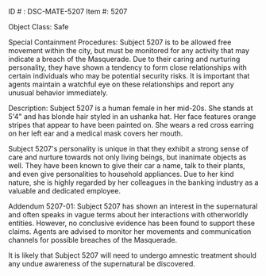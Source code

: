 ID # : DSC-MATE-5207
Item #: 5207

Object Class: Safe

Special Containment Procedures:
Subject 5207 is to be allowed free movement within the city, but must be monitored for any activity that may indicate a breach of the Masquerade. Due to their caring and nurturing personality, they have shown a tendency to form close relationships with certain individuals who may be potential security risks. It is important that agents maintain a watchful eye on these relationships and report any unusual behavior immediately.

Description:
Subject 5207 is a human female in her mid-20s. She stands at 5'4" and has blonde hair styled in an ushanka hat. Her face features orange stripes that appear to have been painted on. She wears a red cross earring on her left ear and a medical mask covers her mouth.

Subject 5207's personality is unique in that they exhibit a strong sense of care and nurture towards not only living beings, but inanimate objects as well. They have been known to give their car a name, talk to their plants, and even give personalities to household appliances. Due to her kind nature, she is highly regarded by her colleagues in the banking industry as a valuable and dedicated employee.

Addendum 5207-01:
Subject 5207 has shown an interest in the supernatural and often speaks in vague terms about her interactions with otherworldly entities. However, no conclusive evidence has been found to support these claims. Agents are advised to monitor her movements and communication channels for possible breaches of the Masquerade. 

It is likely that Subject 5207 will need to undergo amnestic treatment should any undue awareness of the supernatural be discovered.